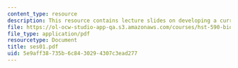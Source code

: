 ```yaml
---
content_type: resource
description: This resource contains lecture slides on developing a curriculum vitae.
file: https://ol-ocw-studio-app-qa.s3.amazonaws.com/courses/hst-590-biomedical-engineering-seminar-series-developing-professional-skills-fall-2006/5e9aff38735b6c8430294307c3ead277_ses01.pdf
file_type: application/pdf
resourcetype: Document
title: ses01.pdf
uid: 5e9aff38-735b-6c84-3029-4307c3ead277
---
```

